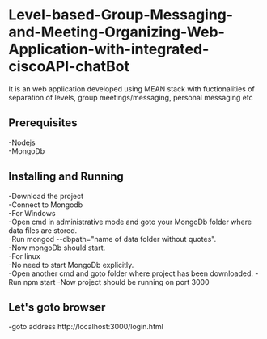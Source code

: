 # Level-based-Group-Messaging-and-Meeting-Organizing-Web-Application-with-integrated-ciscoAPI-chatBot
It is an web application developed using MEAN stack with fuctionalities of separation of levels, group meetings/messaging, personal messaging etc

## Prerequisites
-Nodejs  
-MongoDb  

## Installing and Running
-Download the project  
-Connect to Mongodb    
 -For Windows        
  -Open cmd in administrative mode and goto your MongoDb folder where data files are stored.       
  -Run mongod --dbpath="name of data folder without quotes".                
  -Now mongoDb should start.            
 -For linux            
  -No need to start MongoDb explicitly.           
 -Open another cmd and goto folder where project has been downloaded.
 -Run npm start
 -Now project should be running on port 3000
 ## Let's goto browser
 -goto address http://localhost:3000/login.html 
